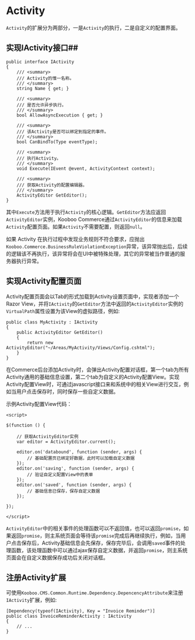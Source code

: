 # Activity #

`Activity`的扩展分为两部分，一是`Activity`的执行，二是自定义的配置界面。

## 实现IActivity接口##

    public interface IActivity
    {
        /// <summary>
        /// Activity的惟一名称。
        /// </summary>
        string Name { get; }

        /// <summary>
        /// 是否允许异步执行。
        /// </summary>
        bool AllowAsyncExecution { get; }

        /// <summary>
        /// 该Activity是否可以绑定到指定的事件。
        /// </summary>
        bool CanBindTo(Type eventType);

        /// <summary>
        /// 执行Activity。
        /// </summary>
        void Execute(IEvent @event, ActivityContext context);

        /// <summary>
        /// 获取Activity的配置编辑器。
        /// </summary>
        ActivityEditor GetEditor();
    }

其中`Execute`方法用于执行`Activity`的核心逻辑。`GetEditor`方法应返回`ActivityEditor`实例，Kooboo Commerce通过`ActivityEditor`的信息来加载`Activity`配置页面。如果`Activity`不需要配置，则返回`null`。

如果 Activity 在执行过程中发现业务规则不符合要求，应抛出`Kooboo.Commerce.BusinessRuleViolationException`异常，该异常抛出后，后续的逻辑该不再执行，该异常将会在UI中被特殊处理，其它的异常被当作普通的服务器执行异常。

## 实现Activity配置页面 ##

Activity配置页面会以Tab的形式加载到Activity设置页面中，实现者添加一个Razor View，并将`IActivity`的`GetEditor`方法中返回的`ActivityEditor`实例的`VirtualPath`属性设置为该View的虚拟路径，例如:

	public class MyActivity : IActivity
	{
		public ActivityEditor GetEditor()
        {
            return new ActivityEditor("~/Areas/MyActivity/Views/Config.cshtml");
        }
	}

在Commerce后台添加Activity时，会弹出Activity配置对话框，第一个tab为所有Activity通用的基础信息设置，第二个tab为自定义的Activity配置View。实现Activity配置View时，可通过javascript接口来和系统中的相关View进行交互，例如当用户点击保存时，同时保存一些自定义数据。

示例Activity配置View代码：

	<script>

	$(function () {

		// 获取ActivityEditor实例
		var editor = ActivityEditor.current();

		editor.on('databound', function (sender, args) {
			// 基础配置页已绑定好数据，此时可以加载自定义数据
		});
		editor.on('saving', function (sender, args) {
			// 验证自定义配置View中的表单
		});
		editor.on('saved', function (sender, args) {
			// 基础信息已保存，保存自定义数据
		});
	
	});

	</script>

`ActivityEditor`中的相关事件的处理函数可以不返回值，也可以返回`promise`，如果返回`promise`，则主系统页面会等待该`promise`完成后再继续执行，例如，当用户点击保存后，Activity基础信息会先保存，保存完毕后，会调用`saved`事件的处理函数，该处理函数中可以通过ajax保存自定义数据，并返回`promise`，则主系统页面会在自定义数据保存成功后关闭对话框。

## 注册Activity扩展 ##

可使用`Kooboo.CMS.Common.Runtime.Dependency.DepencencyAttribute`来注册`IActivity`扩展，例如:

    [Dependency(typeof(IActivity), Key = "Invoice Reminder")]
    public class InvoiceReminderActivity : IActivity
	{
		// ...
	}